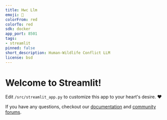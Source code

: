 ```yaml
---
title: Hwc Llm
emoji: 🚀
colorFrom: red
colorTo: red
sdk: docker
app_port: 8501
tags:
- streamlit
pinned: false
short_description: Human-Wildlife Conflict LLM
license: bsd
---
```


# Welcome to Streamlit!

Edit `/src/streamlit_app.py` to customize this app to your heart's desire. :heart:

If you have any questions, checkout our [documentation](https://docs.streamlit.io) and [community
forums](https://discuss.streamlit.io).

